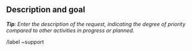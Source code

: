 ## Description and goal

_**Tip**: Enter the description of the request, indicating the degree of priority compared to other activities in progress or planned._

/label ~support
